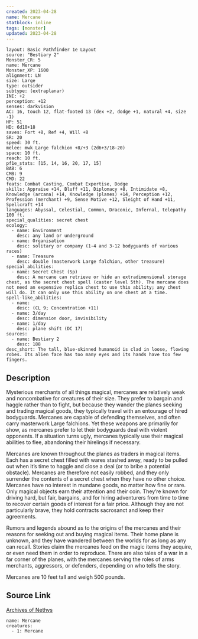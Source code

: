 ```yaml
---
created: 2023-04-28
name: Mercane
statblock: inline
tags: [monster]
updated: 2023-04-28
---
```

```statblock
layout: Basic Pathfinder 1e Layout
source: "Bestiary 2"
Monster_CR: 5
name: Mercane
Monster_XP: 1600
alignment: LN
size: Large
type: outsider
subtype: (extraplanar)
INI: +2
perception: +12
senses: darkvision
AC: 16, touch 12, flat-footed 13 (dex +2, dodge +1, natural +4, size -1)
HP: 51
HD: 6d10+18
saves: Fort +8, Ref +4, Will +8
SR: 20
speed: 30 ft.
melee: mwk Large falchion +8/+3 (2d6+3/18-20)
space: 10 ft.
reach: 10 ft.
pf1e_stats: [15, 14, 16, 20, 17, 15]
BAB: 6
CMB: 9
CMD: 22
feats: Combat Casting, Combat Expertise, Dodge
skills: Appraise +14, Bluff +11, Diplomacy +8, Intimidate +8, Knowledge (arcana) +14, Knowledge (planes) +14, Perception +12, Profession (merchant) +9, Sense Motive +12, Sleight of Hand +11, Spellcraft +14
languages: Abyssal, Celestial, Common, Draconic, Infernal, telepathy 100 ft.
special_qualities: secret chest
ecology:
  - name: Environment
    desc: any land or underground
  - name: Organisation
    desc: solitary or company (1-4 and 3-12 bodyguards of various races)
  - name: Treasure
    desc: double (masterwork Large falchion, other treasure)
special_abilities:
  - name: Secret Chest (Sp)
    desc: A mercane can retrieve or hide an extradimensional storage chest, as the secret chest spell (caster level 5th). The mercane does not need an expensive replica chest to use this ability; any chest will do. It can only use this ability on one chest at a time.
spell-like_abilities:
  - name:
    desc: (CL 9; Concentration +11)
  - name: 3/day
    desc: dimension door, invisibility
  - name: 1/day
    desc: plane shift (DC 17)
sources:
  - name: Bestiary 2
    desc: 188
desc_short: The tall, blue-skinned humanoid is clad in loose, flowing robes. Its alien face has too many eyes and its hands have too few fingers.
```
## Description
Mysterious merchants of all things magical, mercanes are relatively weak and noncombative for creatures of their size. They prefer to bargain and haggle rather than to fight, but because they wander the planes seeking and trading magical goods, they typically travel with an entourage of hired bodyguards. Mercanes are capable of defending themselves, and often carry masterwork Large falchions. Yet these weapons are primarily for show, as mercanes prefer to let their bodyguards deal with violent opponents. If a situation turns ugly, mercanes typically use their magical abilities to flee, abandoning their hirelings if necessary.

Mercanes are known throughout the planes as traders in magical items. Each has a secret chest filled with wares stashed away, ready to be pulled out when it’s time to haggle and close a deal (or to bribe a potential obstacle). Mercanes are therefore not easily robbed, and they only surrender the contents of a secret chest when they have no other choice. Mercanes have no interest in mundane goods, no matter how fine or rare. Only magical objects earn their attention and their coin. They’re known for driving hard, but fair, bargains, and for hiring adventurers from time to time to recover certain goods of interest for a fair price. Although they are not particularly brave, they hold contracts sacrosanct and keep their agreements.

Rumors and legends abound as to the origins of the mercanes and their reasons for seeking out and buying magical items. Their home plane is unknown, and they have wandered between the worlds for as long as any can recall. Stories claim the mercanes feed on the magic items they acquire, or even need them in order to reproduce. There are also tales of a war in a far corner of the planes, with the mercanes serving the roles of arms merchants, aggressors, or defenders, depending on who tells the story.

Mercanes are 10 feet tall and weigh 500 pounds.
## Source Link
[Archives of Nethys](https://aonprd.com/MonsterDisplay.aspx?ItemName=Mercane)
```encounter-table
name: Mercane
creatures:
  - 1: Mercane
```
